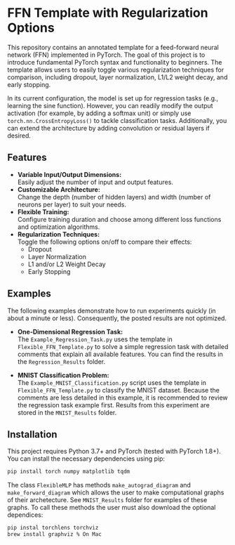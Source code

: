 # FFN Template with Regularization Options

This repository contains an annotated template for a feed-forward neural network (FFN) implemented in PyTorch. The goal of this project is to introduce fundamental PyTorch syntax and functionality to beginners. The template allows users to easily toggle various regularization techniques for comparison, including dropout, layer normalization, L1/L2 weight decay, and early stopping.

In its current configuration, the model is set up for regression tasks (e.g., learning the sine function). However, you can readily modify the output activation (for example, by adding a softmax unit) or simply use `torch.nn.CrossEntropyLoss()` to tackle classification tasks. Additionally, you can extend the architecture by adding convolution or residual layers if desired.

## Features

- **Variable Input/Output Dimensions:**  
  Easily adjust the number of input and output features.
- **Customizable Architecture:**  
  Change the depth (number of hidden layers) and width (number of neurons per layer) to suit your needs.
- **Flexible Training:**  
  Configure training duration and choose among different loss functions and optimization algorithms.
- **Regularization Techniques:**  
  Toggle the following options on/off to compare their effects:
  - Dropout
  - Layer Normalization
  - L1 and/or L2 Weight Decay
  - Early Stopping

## Examples

The following examples demonstrate how to run experiments quickly (in about a minute or less). Consequently, the posted results are not optimized.

- **One-Dimensional Regression Task:**  
  The `Example_Regression_Task.py` uses the template in  `Flexible_FFN_Template.py` to solve a simple regression task with detailed comments that explain all available features. You can find the results in the `Regression_Results` folder.

- **MNIST Classification Problem:**  
  The `Example_MNIST_Classification.py` script uses the template in  `Flexible_FFN_Template.py` to classify the MNIST dataset. Because the comments are less detailed in this example, it is recommended to review the regression task example first. Results from this experiment are stored in the `MNIST_Results` folder.

  

## Installation

This project requires Python 3.7+ and PyTorch (tested with PyTorch 1.8+). You can install the necessary dependencies using pip:

```bash
pip install torch numpy matplotlib tqdm
```

The class `FlexibleMLP` has methods `make_autograd_diagram` and `make_forward_diagram` which allows the user to make computational graphs of their archetecture. See `MNIST_Results` folder for examples of these graphs. To call these methods the user must also download the optional dependices:   
```bash    
pip instal torchlens torchviz
brew install graphviz % On Mac

